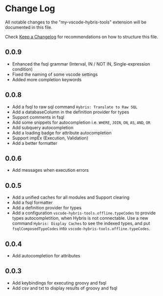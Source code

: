 # Change Log

All notable changes to the "my-vscode-hybris-tools" extension will be documented in this file.

Check [Keep a Changelog](http://keepachangelog.com/) for recommendations on how to structure this file.

## 0.0.9

- Enhanced the fsql grammar (Interval, IN / NOT IN, Single-expression condition)
- Fixed the naming of some vscode settings
- Added more completion keywords

## 0.0.8

- Add a fsql to raw sql command `Hybris: Translate to Raw SQL`
- Add a databaseColumn in the definition provider for types
- Support comments in fsql
- Add some snippets for autocompletion i.e. `WHERE`, `JOIN`, `ON`, `AS`, `AND`, `OR`
- Add subquery autocompletion
- Add a loading badge for attribute autocompletion
- Support impEx (Execution, Validation)
- Add a better formatter

## 0.0.6

- Add messages when execution errors

## 0.0.5

- Add a unified caches for all modules and Support clearing
- Add a fsql formatter
- Add a definition provider for types
- Add a configuration `vscode-hybris-tools.offline.typeCodes` to provide types autocompletition, when Hybris is not connectable.
  Use a new command `Hybris: Display Caches` to see the indexed types, and put `fsqlComposedTypeCodes` into `vscode-hybris-tools.offline.typeCodes`.

## 0.0.4

- Add autocompletion for attributes

## 0.0.3

- Add keybindings for executing groovy and fsql
- Add csv and txt to display results of groovy and fsql